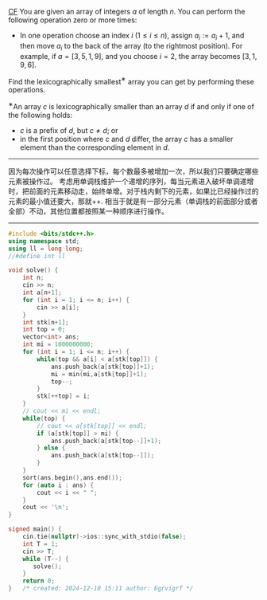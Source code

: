 [CF](https://codeforces.com/contest/2047/problem/D)
You are given an array of integers $a$ of length $n$. You can perform the following operation zero or more times:

-   In one operation choose an index $i$ ($1 \le i \le n$), assign $a_i := a_i + 1$, and then move $a_i$ to the back of the array (to the rightmost position). For example, if $a = [3, 5, 1, 9]$, and you choose $i = 2$, the array becomes $[3, 1, 9, 6]$.

Find the lexicographically smallest$^{\text{∗}}$ array you can get by performing these operations.

$^{\text{∗}}$An array $c$ is lexicographically smaller than an array $d$ if and only if one of the following holds:

-   $c$ is a prefix of $d$, but $c \ne d$; or
-   in the first position where $c$ and $d$ differ, the array $c$ has a smaller element than the corresponding element in $d$.

---
因为每次操作可以任意选择下标，每个数最多被增加一次，所以我们只要确定哪些元素被操作过。
考虑用单调栈维护一个递增的序列，每当元素进入破坏单调递增时，把前面的元素移动走，始终单增。对于栈内剩下的元素，如果比已经操作过的元素的最小值还要大，那就++.
相当于就是有一部分元素（单调栈的前面部分或者全部）不动，其他位置都按照某一种顺序进行操作。


---

```cpp
#include <bits/stdc++.h>
using namespace std;
using ll = long long;
//#define int ll

void solve() {
    int n;
    cin >> n;
    int a[n+1];
    for (int i = 1; i <= n; i++) {
        cin >> a[i];
    }
    int stk[n+1];
    int top = 0;
    vector<int> ans;
    int mi = 1000000000;
    for (int i = 1; i <= n; i++) {
        while(top && a[i] < a[stk[top]]) {
            ans.push_back(a[stk[top]]+1);
            mi = min(mi,a[stk[top]]+1);
            top--;
        }
        stk[++top] = i;
    }
    // cout << mi << endl;
    while(top) {
        // cout << a[stk[top]] << endl;
        if (a[stk[top]] > mi) {
            ans.push_back(a[stk[top--]]+1);
        } else {
            ans.push_back(a[stk[top--]]);
        }
    }
    sort(ans.begin(),ans.end());
    for (auto i : ans) {
        cout << i << " ";
    }
    cout << '\n';
}

signed main() {
    cin.tie(nullptr)->ios::sync_with_stdio(false);
    int T = 1;
    cin >> T;
    while (T--) {
       solve();
    }
    return 0;
}   /* created: 2024-12-10 15:11 author: Egrvigrf */
```